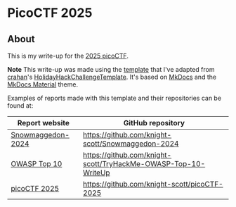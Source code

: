 # PicoCTF 2025

## About

This is my write-up for the [2025 picoCTF](https://play.picoctf.org/compete).<br/>

**Note** This write-up was made using the [template](https://github.com/knight-scott/WriteUpTemplate) that I've adapted from [crahan](https://github.com/crahan)'s [HolidayHackChallengeTemplate](https://github.com/crahan/HolidayHackChallengeTemplate/). It's based on [MkDocs](https://www.mkdocs.org) and the [MkDocs Material](https://squidfunk.github.io/mkdocs-material/) theme. 

Examples of reports made with this template and their repositories can be found at:

| Report website                                                                 | GitHub repository                                              |
| ------------------------------------------------------------------------------ | -------------------------------------------------------------- |
| [Snowmaggedon-2024](https://knight-scott.github.io/Snowmaggedon-2024/)         | https://github.com/knight-scott/Snowmaggedon-2024              |
| [OWASP Top 10](https://knight-scott.github.io/TryHackMe-OWASP-Top-10-WriteUp/) | https://github.com/knight-scott/TryHackMe-OWASP-Top-10-WriteUp |
| [picoCTF 2025](https://knight-scott.github.io/picoCTF-2025/)                   | https://github.com/knight-scott/picoCTF-2025                   |